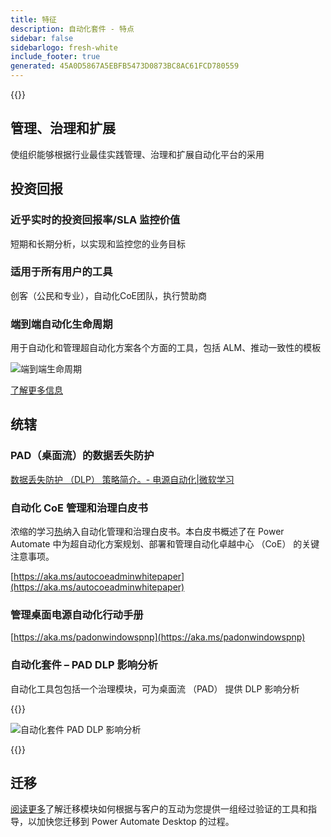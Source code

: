 ```yaml
---
title: 特征
description: 自动化套件 - 特点
sidebar: false
sidebarlogo: fresh-white
include_footer: true
generated: 45A0D5867A5EBFB5473D0873BC8AC61FCD780559
---
```


{{<toc>}}

## 管理、治理和扩展

使组织能够根据行业最佳实践管理、治理和扩展自动化平台的采用

## 投资回报

### 近乎实时的投资回报率/SLA 监控价值

短期和长期分析，以实现和监控您的业务目标

### 适用于所有用户的工具

创客（公民和专业），自动化CoE团队，执行赞助商

### 端到端自动化生命周期

用于自动化和管理超自动化方案各个方面的工具，包括 ALM、推动一致性的模板

![端到端生命周期](/images/illustrations/end-to-end.png)

[了解更多信息](https://learn.microsoft.com/power-automate/guidance/automation-kit/overview/automation-coe-strategy#automation-lifecycle)

## 统辖

### PAD（桌面流）的数据丢失防护

[数据丢失防护 （DLP） 策略简介。- 电源自动化|微软学习](https://learn.microsoft.com/power-automate/prevent-data-loss#data-loss-prevention-for-desktop-flows-preview)

### 自动化 CoE 管理和治理白皮书

浓缩的学习[热](https://learn.microsoft.com/power-platform/guidance/automation-coe/heat)纳入自动化管理和治理白皮书。本白皮书概述了在 Power Automate 中为超自动化方案规划、部署和管理自动化卓越中心 （CoE） 的关键注意事项。

[https://aka.ms/autocoeadminwhitepaper](https://aka.ms/autocoeadminwhitepaper)

### 管理桌面电源自动化行动手册

[https://aka.ms/padonwindowspnp](https://aka.ms/padonwindowspnp)

### 自动化套件 – PAD DLP 影响分析

自动化工具包包括一个治理模块，可为桌面流 （PAD） 提供 DLP 影响分析

{{<border>}}

![自动化套件 PAD DLP 影响分析](/images/pad-dlp-impact.png)

{{</border>}}




## 迁移

[阅读更多](/zh-hans/migration)了解迁移模块如何根据与客户的互动为您提供一组经过验证的工具和指导，以加快您迁移到 Power Automate Desktop 的过程。
